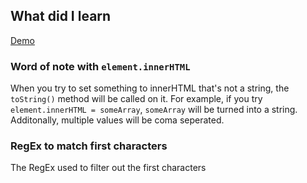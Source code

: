## What did I learn

[Demo](https://eowino.github.io/JS30/SortWithoutArticles/)

### Word of note with `element.innerHTML`
When you try to set something to innerHTML that's not a string, the `toString()` method will be called on it.
For example, if you try `element.innerHTML = someArray`, `someArray` will be turned into a string.
Additonally, multiple values will be coma seperated.

### RegEx to match first characters
The RegEx used to filter out the first characters